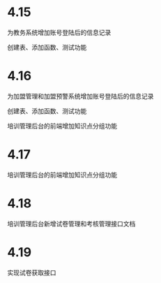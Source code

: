 # 4.15

为教务系统增加账号登陆后的信息记录

创建表、添加函数、测试功能

# 4.16

为加盟管理和加盟预警系统增加账号登陆后的信息记录

创建表、添加函数、测试功能

培训管理后台的前端增加知识点分组功能

# 4.17

培训管理后台的前端增加知识点分组功能

# 4.18

培训管理后台新增试卷管理和考核管理接口文档

# 4.19

实现试卷获取接口